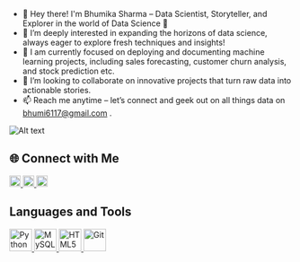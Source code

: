 
- 🌟 Hey there! I'm Bhumika Sharma – Data Scientist, Storyteller, and Explorer in the world of Data Science 🚀
- 👀 I’m deeply interested in expanding the horizons of data science, always eager to explore fresh techniques and insights!
- 🌱 I am currently focused on deploying and documenting machine learning projects, including sales forecasting, customer churn analysis, and stock prediction etc.
- 💞️ I’m looking to collaborate on innovative projects that turn raw data into actionable stories.
- 📫 Reach me anytime – let’s connect and geek out on all things data on bhumi6117@gmail.com .

![Alt text](https://i.pinimg.com/originals/c6/33/c2/c633c20ede82f0e0ced7d570dbe3a1f3.gif)

## 🌐 Connect with Me

<a href="https://www.linkedin.com/in/bhumika-sharma-5a40b4337/">
    <img src="https://cdn-icons-png.flaticon.com/512/174/174857.png" width="20" height="20">
</a>
<a href="https://x.com/bhumi6117?t=uldwUCy2JahJSlLVfK1N3w&s=09">
    <img src="https://cdn-icons-png.flaticon.com/512/733/733579.png" width="20" height="20">
</a>
<a href="https://youtube.com/@bhumisharma-nu2ve?si=K1pI7ThVCrlLLCCC">
    <img src="https://cdn-icons-png.flaticon.com/512/3670/3670147.png" width="20" height="20">
</a>


## Languages and Tools

<a href="https://www.python.org/" target="_blank">
    <img src="https://cdn-icons-png.flaticon.com/512/5968/5968350.png" width="40" height="40" alt="Python" />
</a>
<a href="https://www.mysql.com/" target="_blank">
    <img src="https://cdn-icons-png.flaticon.com/512/1199/1199128.png" width="40" height="40" alt="MySQL" />
</a>

<a href="https://developer.mozilla.org/en-US/docs/Web/HTML" target="_blank">
    <img src="https://cdn-icons-png.flaticon.com/512/732/732212.png" width="40" height="40" alt="HTML5" />
</a>
<a href="https://git-scm.com/" target="_blank">
    <img src="https://cdn-icons-png.flaticon.com/512/2111/2111288.png" width="40" height="40" alt="Git" />
</a>

  

<!---
bhumii-sharma/bhumii-sharma is a ✨ special ✨ repository because its `README.md` (this file) appears on your GitHub profile.
You can click the Preview link to take a look at your changes.
--->
